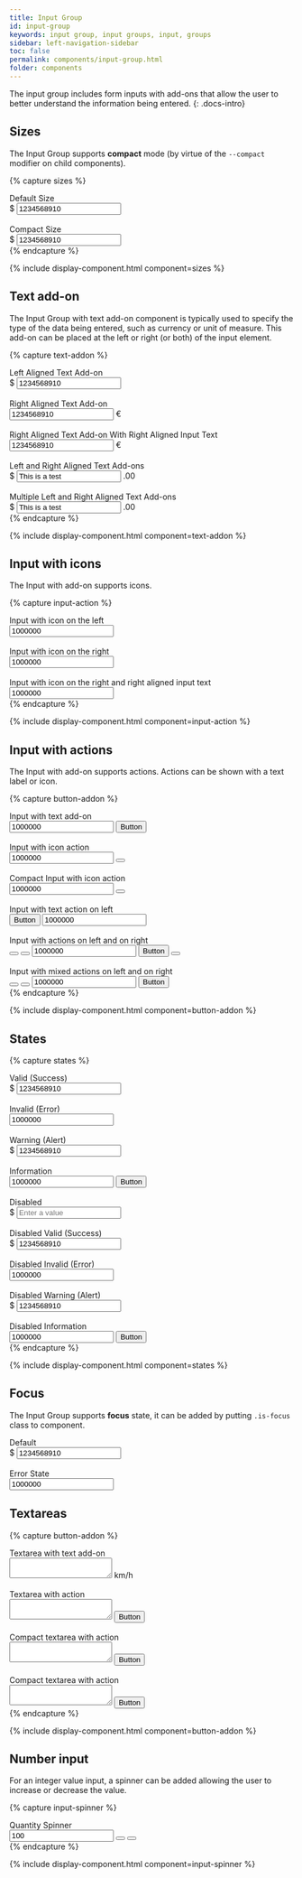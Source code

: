 ```yaml
---
title: Input Group
id: input-group
keywords: input group, input groups, input, groups
sidebar: left-navigation-sidebar
toc: false
permalink: components/input-group.html
folder: components
---
```


The input group includes form inputs with add-ons that allow the user to better understand the information being entered.
{: .docs-intro}


## Sizes

The Input Group supports **compact** mode (by virtue of the `--compact` modifier on child components).

{% capture sizes %}
<div class="fd-form-item">
    <label class="fd-form-label" for="">Default Size </label>
    <div class="fd-input-group">
        <span class="fd-input-group__addon">$</span>
        <input class="fd-input fd-input-group__input" type="text" id="" name="" value="1234568910 ">
    </div>
</div>
<br />
<div class="fd-form-item">
    <label class="fd-form-label" for="">Compact Size </label>
    <div class="fd-input-group">
        <span class="fd-input-group__addon fd-input-group__addon--compact">$</span>
        <input class="fd-input fd-input--compact fd-input-group__input" type="text" id="" name="" value="1234568910 ">
    </div>
</div>
{% endcapture %}

{% include display-component.html component=sizes %}

## Text add-on

The Input Group with text add-on component is typically used to specify the type of the data being entered, such as currency or unit of measure. This add-on can be placed at the left or right (or both) of the input element.

{% capture text-addon %}

<div class="fd-form-item">
    <label class="fd-form-label" for="">Left Aligned Text Add-on</label>
    <div class="fd-input-group">
        <span class="fd-input-group__addon">$</span>
        <input class="fd-input fd-input-group__input" type="text" id="" name="" value="1234568910 ">
    </div>
</div>
<br />
<div class="fd-form-item">
    <label class="fd-form-label" for="">Right Aligned Text Add-on</label>
    <div class="fd-input-group">
        <input class="fd-input fd-input-group__input" type="text" id="" name="" value="1234568910 ">
        <span class="fd-input-group__addon">€</span>
    </div>
</div>
<br />
<div class="fd-form-item">
    <label class="fd-form-label" for="">Right Aligned Text Add-on With Right Aligned Input Text</label>
    <div class="fd-input-group">
        <input class="fd-input fd-input-group__input right-align" type="text" id="" name="" value="1234568910 ">
        <span class="fd-input-group__addon">€</span>
    </div>
</div>
<br />
<div class="fd-form-item">
    <label class="fd-form-label" for="">Left and Right Aligned Text Add-ons</label>
    <div class="fd-input-group">
        <span class="fd-input-group__addon">$</span>
        <input class="fd-input fd-input-group__input" type="text" id="" name="" value="This is a test">
        <span class="fd-input-group__addon">.00</span>
    </div>
</div>
<br />
<div class="fd-form-item">
    <label class="fd-form-label" for="">Multiple Left and Right Aligned Text Add-ons</label>
    <div class="fd-input-group">
        <span class="fd-input-group__addon">
            <span class="sap-icon--hide" role="presentation"></span>
        </span>
        <span class="fd-input-group__addon">$</span>
        <input class="fd-input fd-input-group__input" type="text" id="" name="" value="This is a test">
        <span class="fd-input-group__addon">.00</span>
        <span class="fd-input-group__addon">
            <span class="sap-icon--product" role="presentation"></span>
        </span>
    </div>
</div>
{% endcapture %}

{% include display-component.html component=text-addon %}


## Input with icons

The Input with add-on supports icons.

{% capture input-action %}
<div class="fd-form-item">
    <label class="fd-form-label" for="">Input with icon on the left</label>
    <div class="fd-input-group">
        <span class="fd-input-group__addon">
            <span class="sap-icon--employee" role="presentation"></span>
        </span>
        <input class="fd-input fd-input-group__input" type="text" id="" name="" value="1000000">
    </div>
</div>
<br />
<div class="fd-form-item">
    <label class="fd-form-label" for="">Input with icon on the right</label>
    <div class="fd-input-group">
        <input class="fd-input fd-input-group__input" type="text" id="" name="" value="1000000">
        <span class="fd-input-group__addon">
            <span class="sap-icon--hide" role="presentation"></span>
        </span>
    </div>
</div>
<br />
<div class="fd-form-item">
    <label class="fd-form-label" for="">Input with icon on the right and right aligned input text</label>
    <div class="fd-input-group">
        <input class="fd-input fd-input-group__input right-align" type="text" id="" name="" value="1000000">
        <span class="fd-input-group__addon">
            <span class="sap-icon--hide" role="presentation"></span>
        </span>
    </div>
</div>
{% endcapture %}

{% include display-component.html component=input-action %}


## Input with actions

The Input with add-on supports actions. Actions can be shown with a text label or icon.

{% capture button-addon %}
<div class="fd-form-item">
    <label class="fd-form-label" for="">Input with text add-on</label>
    <div class="fd-input-group">
        <input class="fd-input fd-input-group__input" type="text" id="" name="" value="1000000">
        <span class="fd-input-group__addon fd-input-group__addon--button">
            <button class="fd-input-group__button fd-button--light">
                Button
            </button>
        </span>
    </div>
</div>
<br />
<div class="fd-form-item">
    <label class="fd-form-label" for="">Input with icon action</label>
    <div class="fd-input-group">
        <input class="fd-input fd-input-group__input" type="text" id="" name="" value="1000000">
        <span class="fd-input-group__addon fd-input-group__addon--button">
            <button class="fd-input-group__button fd-button--icon fd-button--light sap-icon--navigation-down-arrow"></button>
        </span>
    </div>
</div>
<br />
<div class="fd-form-item">
    <label class="fd-form-label" for="">Compact Input with icon action</label>
    <div class="fd-input-group">
        <input class="fd-input fd-input--compact fd-input-group__input" type="text" id="" name="" value="1000000">
        <span class="fd-input-group__addon fd-input-group__addon--button fd-input-group__addon--compact">
            <button class="fd-input-group__button fd-button--icon fd-button--light fd-button--compact sap-icon--navigation-down-arrow"></button>
        </span>
    </div>
</div>
<br />
<div class="fd-form-item">
    <label class="fd-form-label" for="">Input with text action on left</label>
    <div class="fd-input-group">
        <span class="fd-input-group__addon fd-input-group__addon--button">
            <button class="fd-input-group__button fd-button--light">
                Button
            </button>
        </span>
        <input class="fd-input fd-input-group__input" type="text" id="" name="" value="1000000">
    </div>
</div>
<br />
<div class="fd-form-item">
    <label class="fd-form-label" for="">Input with actions on left and on right</label>
    <div class="fd-input-group">
        <span class="fd-input-group__addon fd-input-group__addon--button">
             <button class="fd-input-group__button fd-button--icon fd-button--light sap-icon--search"></button>
        </span>
        <span class="fd-input-group__addon fd-input-group__addon--button">
            <button class="fd-input-group__button fd-button--icon fd-button--light sap-icon--cart"></button>
        </span>
        <input class="fd-input fd-input-group__input" type="text" id="" name="" value="1000000">
        <span class="fd-input-group__addon fd-input-group__addon--button">
            <button class="fd-input-group__button fd-button--light">Button</button>
        </span>
         <span class="fd-input-group__addon fd-input-group__addon--button">
            <button class="fd-input-group__button fd-button--icon fd-button--light sap-icon--decline"></button>
        </span>
    </div>
</div>
<br />
<div class="fd-form-item">
    <label class="fd-form-label" for="">Input with mixed actions on left and on right</label>
    <div class="fd-input-group">
        <span class="fd-input-group__addon fd-input-group__addon--button">
             <button class="fd-input-group__button fd-button--icon fd-button--light sap-icon--search"></button>
        </span>
        <span class="fd-input-group__addon fd-input-group__addon--button">
            <button class="fd-input-group__button fd-button--icon fd-button--light sap-icon--cart"></button>
        </span>
        <input class="fd-input fd-input-group__input" type="text" id="" name="" value="1000000">
        <span class="fd-input-group__addon fd-input-group__addon--button">
            <button class="fd-input-group__button fd-button--light">Button</button>
        </span>
        <span class="fd-input-group__addon">
            <span class="sap-icon--employee" role="presentation"></span>
        </span>
    </div>
</div>
{% endcapture %}

{% include display-component.html component=button-addon %}

## States

{% capture states %}
<div class="fd-form-item">
    <label class="fd-form-label" for="">Valid (Success)</label>
    <div class="fd-input-group is-valid">
        <span class="fd-input-group__addon">$</span>
        <input class="fd-input fd-input-group__input" type="text" id="" name="" value="1234568910">
    </div>
</div>
<br />
<div class="fd-form-item">
    <label class="fd-form-label" for="">Invalid (Error)</label>
    <div class="fd-input-group is-invalid">
        <input class="fd-input fd-input-group__input" type="text" id="" name="" value="1000000">
        <span class="fd-input-group__addon">
            <span class="sap-icon--hide" role="presentation"></span>
        </span>
    </div>
</div>
<br />
<div class="fd-form-item">
    <label class="fd-form-label" for="">Warning (Alert)</label>
    <div class="fd-input-group is-warning">
        <span class="fd-input-group__addon">$</span>
        <input class="fd-input fd-input-group__input" type="text" id="" name="" value="1234568910">
    </div>
</div>
<br />
<div class="fd-form-item">
    <label class="fd-form-label" for="">Information</label>
    <div class="fd-input-group is-information">
        <input class="fd-input fd-input--compact fd-input-group__input" type="text" id="" name="" value="1000000">
        <span class="fd-input-group__addon fd-input-group__addon--button fd-input-group__addon--compact">
            <button class="fd-input-group__button fd-button--light fd-button--compact">
                Button
            </button>
        </span>
    </div>
</div>
<br />
<div class="fd-form-item">
    <label class="fd-form-label" for="">Disabled</label>
    <div class="fd-input-group is-disabled">
        <span class="fd-input-group__addon">$</span>
        <input class="fd-input fd-input-group__input" type="text" id="" name="" placeholder="Enter a value">
    </div>
</div>
<br />
<div class="fd-form-item">
    <label class="fd-form-label" for="">Disabled Valid (Success)</label>
    <div class="fd-input-group is-valid is-disabled">
        <span class="fd-input-group__addon">$</span>
        <input class="fd-input fd-input-group__input" type="text" id="" name="" value="1234568910">
    </div>
</div>
<br />
<div class="fd-form-item">
    <label class="fd-form-label" for="">Disabled Invalid (Error)</label>
    <div class="fd-input-group is-invalid is-disabled">
        <input class="fd-input fd-input-group__input" type="text" id="" name="" value="1000000">
        <span class="fd-input-group__addon">
            <span class="sap-icon--hide" role="presentation"></span>
        </span>
    </div>
</div>
<br />
<div class="fd-form-item">
    <label class="fd-form-label" for="">Disabled Warning (Alert)</label>
    <div class="fd-input-group is-warning is-disabled">
        <span class="fd-input-group__addon">$</span>
        <input class="fd-input fd-input-group__input" type="text" id="" name="" value="1234568910">
    </div>
</div>
<br />
<div class="fd-form-item">
    <label class="fd-form-label" for="">Disabled Information</label>
    <div class="fd-input-group is-information is-disabled">
        <input class="fd-input fd-input--compact fd-input-group__input" type="text" id="" name="" value="1000000">
        <span class="fd-input-group__addon fd-input-group__addon--compact fd-input-group__addon--button">
            <button class="fd-input-group__button fd-button--light fd-button--compact">
                Button
            </button>
        </span>
    </div>
</div>
{% endcapture %}

{% include display-component.html component=states %}

## Focus

The Input Group supports **focus** state, it can be added by putting `.is-focus` class to component.
<div class="fd-form-item">
    <label class="fd-form-label" for="">Default</label>
    <div class="fd-input-group is-focus">
        <span class="fd-input-group__addon">$</span>
        <input class="fd-input fd-input-group__input" type="text" id="" name="" value="1234568910">
    </div>
</div>
<br />
<div class="fd-form-item">
    <label class="fd-form-label" for="">Error State</label>
    <div class="fd-input-group is-invalid is-focus">
        <input class="fd-input fd-input-group__input" type="text" id="" name="" value="1000000">
        <span class="fd-input-group__addon">
            <span class="sap-icon--hide" role="presentation"></span>
        </span>
    </div>
</div>


## Textareas

{% capture button-addon %}
<div class="fd-form-item">
    <label class="fd-form-label" for="">Textarea with text add-on</label>
    <div class="fd-input-group">
        <textarea class="fd-textarea fd-input-group__input" id=""></textarea>
        <span class="fd-input-group__addon">
            km/h
        </span>
    </div>
</div>
<br />
<div class="fd-form-item">
    <label class="fd-form-label" for="">Textarea with action</label>
    <div class="fd-input-group">
        <textarea class="fd-textarea fd-input-group__input" id=""></textarea>
        <span class="fd-input-group__addon fd-input-group__addon--button">
            <button class="fd-input-group__button fd-button--light">
                Button
            </button>
        </span>
    </div>
</div>
<br />
<div class="fd-form-item">
    <label class="fd-form-label" for="">Compact textarea with action</label>
    <div class="fd-input-group is-valid">
        <textarea class="fd-textarea fd-textarea--compact fd-input-group__input" id=""></textarea>
        <span class="fd-input-group__addon fd-input-group__addon--button">
            <button class="fd-input-group__button fd-button--light">
                Button
            </button>
        </span>
    </div>
</div>
<br />
<div class="fd-form-item">
    <label class="fd-form-label" for="">Compact textarea with action</label>
    <div class="fd-input-group is-invalid">
        <textarea class="fd-textarea fd-textarea--compact fd-input-group__input" id=""></textarea>
        <span class="fd-input-group__addon fd-input-group__addon--button">
            <button class="fd-input-group__button fd-button--light">
                Button
            </button>
        </span>
    </div>
</div>
{% endcapture %}

{% include display-component.html component=button-addon %}


## Number input

For an integer value input, a spinner can be added allowing the user to increase or decrease the value.

{% capture input-spinner %}
<div class="fd-form-item">
    <label class="fd-form-label" for="">Quantity Spinner</label>
    <div class="fd-input-group">
        <input class="fd-input fd-input--no-number-spinner fd-input-group__input" id="spinner-1" type="number" value="100" />
        <span class="fd-input-group__addon fd-input-group__addon--button">
            <button class="fd-input-group__button fd-button--light fd-button--half sap-icon--slim-arrow-up" aria-label="Step up" onclick="document.getElementById('spinner-1').stepUp();"></button>
            <button class="fd-input-group__button fd-button--light fd-button--half sap-icon--slim-arrow-down" aria-label="Step down" onclick="document.getElementById('spinner-1').stepDown();"></button>
        </span>
    </div>
</div>
{% endcapture %}

{% include display-component.html component=input-spinner %}
